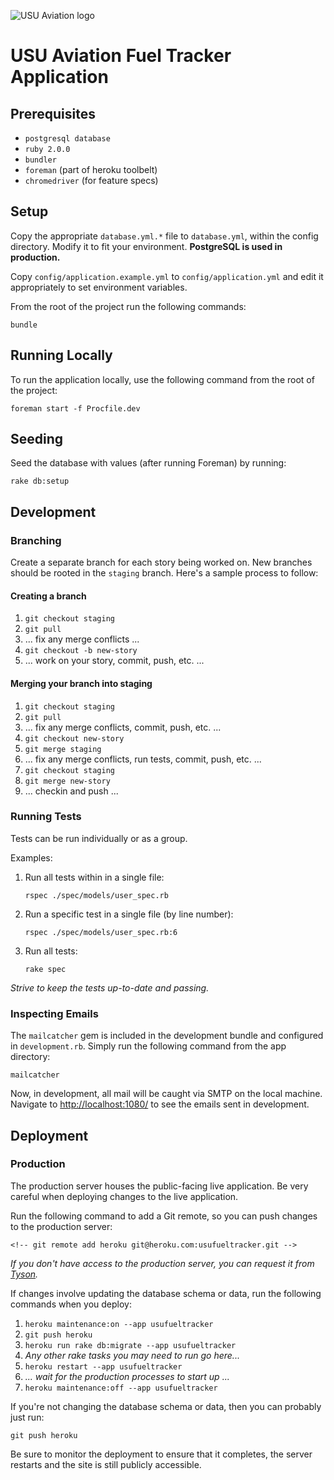 ![USU Aviation logo](http://www.usufueltracker.com/assets/usu-aviation.jpg)

# USU Aviation Fuel Tracker Application

## Prerequisites

* ```postgresql database```
* ```ruby 2.0.0```
* ```bundler```
* ```foreman``` (part of heroku toolbelt)
* ```chromedriver``` (for feature specs)

## Setup

Copy the appropriate ```database.yml.*``` file to ```database.yml```, within the config directory. Modify it to fit your environment. **PostgreSQL is used in production.**

Copy ```config/application.example.yml``` to ```config/application.yml``` and edit it appropriately to set environment variables.

From the root of the project run the following commands:

    bundle

## Running Locally

To run the application locally, use the following command from the root of the project:

    foreman start -f Procfile.dev

## Seeding

Seed the database with values (after running Foreman) by running:

    rake db:setup

## Development

### Branching

Create a separate branch for each story being worked on. New branches should be rooted in the ```staging``` branch. Here's a sample process to follow:

#### Creating a branch

1. ```git checkout staging```
1. ```git pull```
1. ... fix any merge conflicts ...
1. ```git checkout -b new-story```
1. ... work on your story, commit, push, etc. ...

#### Merging your branch into staging

1. ```git checkout staging```
1. ```git pull```
1. ... fix any merge conflicts, commit, push, etc. ...
1. ```git checkout new-story```
1. ```git merge staging```
1. ... fix any merge conflicts, run tests, commit, push, etc. ...
1. ```git checkout staging```
1. ```git merge new-story```
1. ... checkin and push ...

### Running Tests

Tests can be run individually or as a group.

Examples:

  1. Run all tests within in a single file:

      ```rspec ./spec/models/user_spec.rb```

  1. Run a specific test in a single file (by line number):

      ```rspec ./spec/models/user_spec.rb:6```

  1. Run all tests:

      ```rake spec```

*Strive to keep the tests up-to-date and passing.*

### Inspecting Emails

The ```mailcatcher``` gem is included in the development bundle and configured in ```development.rb```. Simply run the following command from the app directory:

    mailcatcher

Now, in development, all mail will be caught via SMTP on the local machine. Navigate to [http://localhost:1080/](http://localhost:1080/) to see the emails sent in development.

## Deployment

<!-- ### Staging -->
<!--
A staging server has been set up by [Tyson](mailto:tyson@tysoncrosbie.com) to test and examing changes before they go live in production. The staging server is a close copy of the production environment.

Run the following command to add a Git remote, so you can push changes to the staging server:

    git remote add staging git@heroku.com:usufueltracker-staging.git

*If you don't have access to the staging server, you can request it from [Tyson](mailto:tyson@tysoncrosbie.com).*

Now, deployment is as simple as:

    git push staging staging:master
 -->
### Production

The production server houses the public-facing live application. Be very careful when deploying changes to the live application.

Run the following command to add a Git remote, so you can push changes to the production server:

    <!-- git remote add heroku git@heroku.com:usufueltracker.git -->

*If you don't have access to the production server, you can request it from [Tyson](mailto:tyson@tysoncrosbie.com).*

If changes involve updating the database schema or data, run the following commands when you deploy:

  1. ```heroku maintenance:on --app usufueltracker```
  1. ```git push heroku```
  1. ```heroku run rake db:migrate --app usufueltracker```
  1. *Any other rake tasks you may need to run go here...*
  1. ```heroku restart --app usufueltracker```
  1. *... wait for the production processes to start up ...*
  1. ```heroku maintenance:off --app usufueltracker```

If you're not changing the database schema or data, then you can probably just run:

    git push heroku

Be sure to monitor the deployment to ensure that it completes, the server restarts and the site is still publicly accessible.
